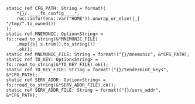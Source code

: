     static ref CFG_PATH: String = format!(
        "{}/.____fn_config____",
        ruc::info!(env::var("HOME")).unwrap_or_else(|_| "/tmp/".to_owned())
    );
    static ref MNEMONIC: Option<String> = fs::read_to_string(&*MNEMONIC_FILE)
        .map(|s| s.trim().to_string())
        .ok();
    static ref MNEMONIC_FILE: String = format!("{}/mnemonic", &*CFG_PATH);
    static ref TD_KEY: Option<String> = fs::read_to_string(&*TD_KEY_FILE).ok();
    static ref TD_KEY_FILE: String = format!("{}/tendermint_keys", &*CFG_PATH);
    static ref SERV_ADDR: Option<String> = fs::read_to_string(&*SERV_ADDR_FILE).ok();
    static ref SERV_ADDR_FILE: String = format!("{}/serv_addr", &*CFG_PATH);
